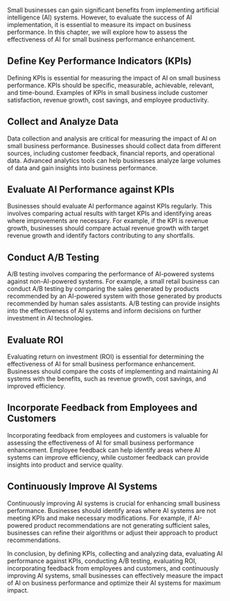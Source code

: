 
Small businesses can gain significant benefits from implementing artificial intelligence (AI) systems. However, to evaluate the success of AI implementation, it is essential to measure its impact on business performance. In this chapter, we will explore how to assess the effectiveness of AI for small business performance enhancement.

Define Key Performance Indicators (KPIs)
----------------------------------------

Defining KPIs is essential for measuring the impact of AI on small business performance. KPIs should be specific, measurable, achievable, relevant, and time-bound. Examples of KPIs in small business include customer satisfaction, revenue growth, cost savings, and employee productivity.

Collect and Analyze Data
------------------------

Data collection and analysis are critical for measuring the impact of AI on small business performance. Businesses should collect data from different sources, including customer feedback, financial reports, and operational data. Advanced analytics tools can help businesses analyze large volumes of data and gain insights into business performance.

Evaluate AI Performance against KPIs
------------------------------------

Businesses should evaluate AI performance against KPIs regularly. This involves comparing actual results with target KPIs and identifying areas where improvements are necessary. For example, if the KPI is revenue growth, businesses should compare actual revenue growth with target revenue growth and identify factors contributing to any shortfalls.

Conduct A/B Testing
-------------------

A/B testing involves comparing the performance of AI-powered systems against non-AI-powered systems. For example, a small retail business can conduct A/B testing by comparing the sales generated by products recommended by an AI-powered system with those generated by products recommended by human sales assistants. A/B testing can provide insights into the effectiveness of AI systems and inform decisions on further investment in AI technologies.

Evaluate ROI
------------

Evaluating return on investment (ROI) is essential for determining the effectiveness of AI for small business performance enhancement. Businesses should compare the costs of implementing and maintaining AI systems with the benefits, such as revenue growth, cost savings, and improved efficiency.

Incorporate Feedback from Employees and Customers
-------------------------------------------------

Incorporating feedback from employees and customers is valuable for assessing the effectiveness of AI for small business performance enhancement. Employee feedback can help identify areas where AI systems can improve efficiency, while customer feedback can provide insights into product and service quality.

Continuously Improve AI Systems
-------------------------------

Continuously improving AI systems is crucial for enhancing small business performance. Businesses should identify areas where AI systems are not meeting KPIs and make necessary modifications. For example, if AI-powered product recommendations are not generating sufficient sales, businesses can refine their algorithms or adjust their approach to product recommendations.

In conclusion, by defining KPIs, collecting and analyzing data, evaluating AI performance against KPIs, conducting A/B testing, evaluating ROI, incorporating feedback from employees and customers, and continuously improving AI systems, small businesses can effectively measure the impact of AI on business performance and optimize their AI systems for maximum impact.
